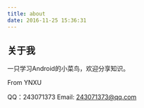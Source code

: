 ```yaml
---
title: about
date: 2016-11-25 15:36:31
---
```

## 关于我

一只学习Android的小菜鸟，欢迎分享知识。

From YNXU

QQ：243071373
Email: 243071373@qq.com